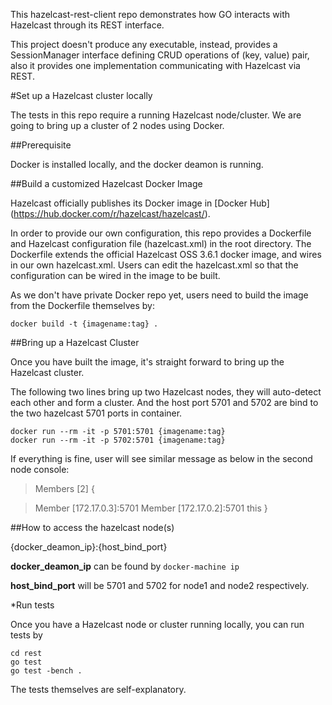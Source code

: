 This hazelcast-rest-client repo demonstrates how GO interacts with Hazelcast through its REST interface.

This project doesn't produce any executable, instead, provides a SessionManager interface defining CRUD operations
of (key, value) pair, also it provides one implementation communicating with Hazelcast via REST.

#Set up a Hazelcast cluster locally

The tests in this repo require a running Hazelcast node/cluster. We are going to bring up a cluster of 2 nodes using 
Docker.

##Prerequisite

Docker is installed locally, and the docker deamon is running.

##Build a customized Hazelcast Docker Image

Hazelcast officially publishes its Docker image in [Docker Hub] (https://hub.docker.com/r/hazelcast/hazelcast/).

In order to provide our own configuration, this repo provides a Dockerfile and Hazelcast configuration file (hazelcast.xml)
in the root directory. The Dockerfile extends the official Hazelcast OSS 3.6.1 docker image, and wires in our own hazelcast.xml.
Users can edit the hazelcast.xml so that the configuration can be wired in the image to be built.

As we don't have private Docker repo yet, users need to build the image from the Dockerfile themselves by:

```
docker build -t {imagename:tag} .
```

##Bring up a Hazelcast Cluster

Once you have built the image, it's straight forward to bring up the Hazelcast cluster. 

The following two lines bring up two Hazelcast nodes, they will auto-detect each other and form a cluster. 
And the host port 5701 and 5702 are bind to the two hazelcast 5701 ports in container.

```
docker run --rm -it -p 5701:5701 {imagename:tag}
docker run --rm -it -p 5702:5701 {imagename:tag}
```

If everything is fine, user will see similar message as below in the second node console:

>Members [2] {

>	Member [172.17.0.3]:5701
>	Member [172.17.0.2]:5701 this
>}

##How to access the hazelcast node(s)

{docker_deamon_ip}:{host_bind_port}

**docker_deamon_ip** can be found by ```docker-machine ip```

**host_bind_port** will be 5701 and 5702 for node1 and node2 respectively.

*Run tests

Once you have a Hazelcast node or cluster running locally, you can run tests by

```
cd rest
go test
go test -bench .
```

The tests themselves are self-explanatory. 
